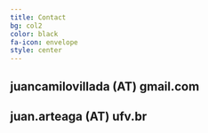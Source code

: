 ```yaml
---
title: Contact
bg: col2
color: black 
fa-icon: envelope
style: center
---
```


## **juancamilovillada** (AT) **gmail.com**

## **juan.arteaga** (AT) **ufv.br**

<a href="https://www.researchgate.net/profile/Juan_Villada" target="_blank"><i class="fa fa-envira" aria-hidden="true"></i></a>
<a href="https://twitter.com/Jn_Villada" target="_blank"><i class="fa fa-twitter fa-3x"></i></a>
<a href="https://github.com/juanvillada" target="_blank"><i class="fa fa-github fa-3x"></i></a>
<a href="https://cn.linkedin.com/in/juan-villada-b8200775" target="_blank"><i class="fa fa-linkedin fa-3x"></i></a>